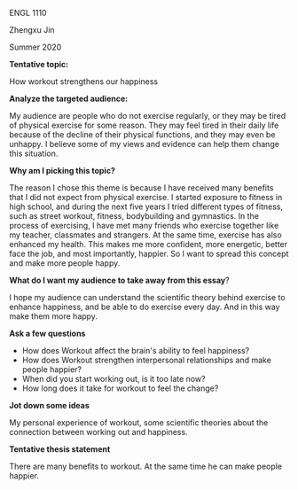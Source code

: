 ENGL 1110

Zhengxu Jin

Summer 2020

**Tentative topic:**

How workout strengthens our happiness

**Analyze the targeted audience:** 

My audience are people who do not exercise regularly, or they may be tired of physical exercise for some reason. They may feel tired in their daily life because of the decline of their physical functions, and they may even be unhappy. I believe some of my views and evidence can help them change this situation.

**Why am I picking this topic?** 

The reason I chose this theme is because I have received many benefits that I did not expect from physical exercise. I started exposure to fitness in high school, and during the next five years I tried different types of fitness, such as street workout, fitness, bodybuilding and gymnastics. In the process of exercising, I have met many friends who exercise together like my teacher, classmates and strangers. At the same time, exercise has also enhanced my health. This makes me more confident, more energetic, better face the job, and most importantly, happier. So I want to spread this concept and make more people happy.

**What do I want my audience to take away from this essay**?

I hope my audience can understand the scientific theory behind exercise to enhance happiness, and be able to do exercise every day. And in this way make them more happy.

**Ask a few questions**

+ How does Workout affect the brain's ability to feel happiness?
+ How does Workout strengthen interpersonal relationships and make people happier?
+ When did you start working out, is it too late now?
+ How long does it take for workout to feel the change?

**Jot down some ideas**

My personal experience of workout, some scientific theories about the connection between working out and happiness.

**Tentative thesis statement**

There are many benefits to workout. At the same time he can make people happier.